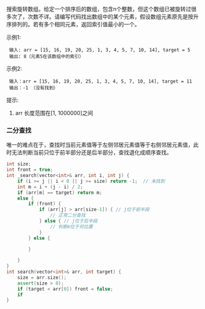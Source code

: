 搜索旋转数组。给定一个排序后的数组，包含n个整数，但这个数组已被旋转过很多次了，次数不详。请编写代码找出数组中的某个元素，假设数组元素原先是按升序排列的。若有多个相同元素，返回索引值最小的一个。

示例1:

```
 输入: arr = [15, 16, 19, 20, 25, 1, 3, 4, 5, 7, 10, 14], target = 5
 输出: 8（元素5在该数组中的索引）
```


示例2:

```
 输入：arr = [15, 16, 19, 20, 25, 1, 3, 4, 5, 7, 10, 14], target = 11
 输出：-1 （没有找到）
```

提示:

1. arr 长度范围在[1, 1000000]之间

### 二分查找

唯一的难点在于，查找时当前元素值等于左侧邻居元素值等于右侧邻居元素值，此时无法判断当前只位于前半部分还是后半部分，查找退化成顺序查找。

```cpp
int size;
int front = true;
int _search(vector<int>& arr, int i, int j) {
    if (i >= j || i < 0 || j >= size) return -1;  // 未找到
    int m = i + (j - i) / 2;
	if (arr[m] == target) return m;
    else {             
        if (front) {
            if (arr[j] > arr[size-1]) { // j位于前半段
				// 正常二分查找
            } else { // j位于后半段
				// 判断m位于何位置
            }
        } else {
            
        }

    }
}
int search(vector<int>& arr, int target) {
	size = arr.size();
    assert(size > 0);
    if (target < arr[0]) front = false;
    if
}
```

